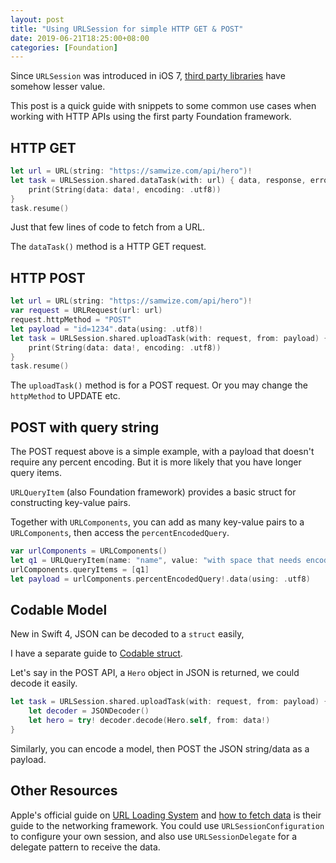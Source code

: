 ```yaml
---
layout: post
title: "Using URLSession for simple HTTP GET & POST"
date: 2019-06-21T18:25:00+08:00
categories: [Foundation]
---
```


Since `URLSession` was introduced in iOS 7, [third party libraries](/2014/05/10/tutorial-on-using-afnetworking-2-dot-0/) have somehow lesser value.

This post is a quick guide with snippets to some common use cases when working with HTTP APIs using the first party Foundation framework.

## HTTP GET

```swift
let url = URL(string: "https://samwize.com/api/hero")!
let task = URLSession.shared.dataTask(with: url) { data, response, error in
    print(String(data: data!, encoding: .utf8))
}
task.resume()
```

Just that few lines of code to fetch from a URL.

The `dataTask()` method is a HTTP GET request.

## HTTP POST

```swift
let url = URL(string: "https://samwize.com/api/hero")!
var request = URLRequest(url: url)
request.httpMethod = "POST"
let payload = "id=1234".data(using: .utf8)!
let task = URLSession.shared.uploadTask(with: request, from: payload) { data, response, error in
    print(String(data: data!, encoding: .utf8))
}
task.resume()
```

The `uploadTask()` method is for a POST request. Or you may change the `httpMethod` to UPDATE etc.

## POST with query string

The POST request above is a simple example, with a payload that doesn't require any percent encoding. But it is more likely that you have longer query items.

`URLQueryItem` (also Foundation framework) provides a basic struct for constructing key-value pairs.

Together with `URLComponents`, you can add as many key-value pairs to a `URLComponents`, then access the `percentEncodedQuery`.

```swift
var urlComponents = URLComponents()
let q1 = URLQueryItem(name: "name", value: "with space that needs encoding")
urlComponents.queryItems = [q1]
let payload = urlComponents.percentEncodedQuery!.data(using: .utf8)
```

## Codable Model

New in Swift 4, JSON can be decoded to a `struct` easily,

I have a separate guide to [Codable struct](/2017/09/26/guide-to-using-codable-struct-for-json-the-new-thing-in-swift-4/).

Let's say in the POST API, a `Hero` object in JSON is returned, we could decode it easily.

```swift
let task = URLSession.shared.uploadTask(with: request, from: payload) { data, response, error in
    let decoder = JSONDecoder()
    let hero = try! decoder.decode(Hero.self, from: data!)
}
```

Similarly, you can encode a model, then POST the JSON string/data as a payload.

## Other Resources

Apple's official guide on [URL Loading System](https://developer.apple.com/documentation/foundation/url_loading_system) and [how to fetch data](https://developer.apple.com/documentation/foundation/url_loading_system/fetching_website_data_into_memory) is their guide to the networking framework. You could use `URLSessionConfiguration` to configure your own session, and also use `URLSessionDelegate` for a delegate pattern to receive the data.
